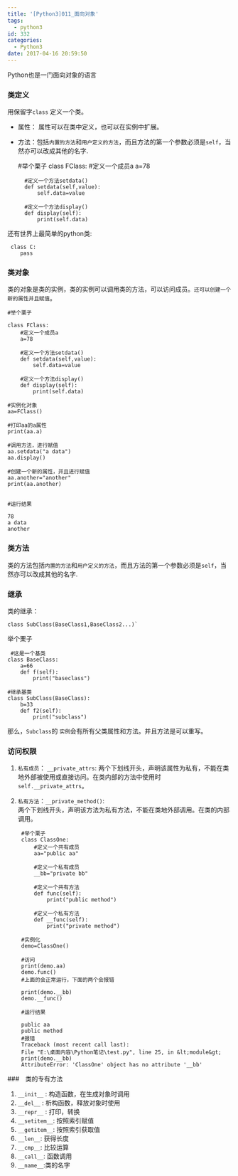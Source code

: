 ```yaml
---
title: '[Python3]011_面向对象'
tags:
  - python3
id: 332
categories:
  - Python3
date: 2017-04-16 20:59:50
---
```


Python也是一门面向对象的语言

### 类定义

用保留字`class` 定义一个类。

- 属性： 属性可以在类中定义，也可以在实例中扩展。
- 方法：包括`内置的方法`和`用户定义的方法`，而且方法的第一个参数必须是`self`，当然亦可以改成其他的名字.


	#举个栗子
    class FClass:
        #定义一个成员a
        a=78

        #定义一个方法setdata()
        def setdata(self,value):
            self.data=value

        #定义一个方法display()
        def display(self):
            print(self.data)
     
还有世界上最简单的python类:

     class C:
        pass
     

### 类对象

类的对象是类的实例，类的实例可以调用类的方法，可以访问成员。`还可以创建一个新的属性并且赋值`。

    #举个栗子

    class FClass:
        #定义一个成员a
        a=78

        #定义一个方法setdata()
        def setdata(self,value):
            self.data=value

        #定义一个方法display()
        def display(self):
            print(self.data)

    #实例化对象
    aa=FClass()

    #打印aa的a属性
    print(aa.a)

    #调用方法，进行赋值
    aa.setdata("a data")
    aa.display()

    #创建一个新的属性，并且进行赋值
    aa.another="another"
    print(aa.another)
     

    #运行结果

    78
    a data
    another
     

### 类方法

类的方法包括`内置的方法`和`用户定义的方法`，而且方法的第一个参数必须是`self`，当然亦可以改成其他的名字.

### 继承

类的继承：

    class SubClass(BaseClass1,BaseClass2...)`

举个栗子

     #这是一个基类
    class BaseClass:
        a=66
        def f(self):
            print("baseclass")

    #继承基类
    class SubClass(BaseClass):
        b=33
        def f2(self):
            print("subclass")
     

那么，`Subclass`的 `实例`会有所有父类属性和方法。并且方法是可以重写。

### 访问权限

1. `私有成员`： `__private_attrs`: 
	两个下划线开头，声明该属性为私有，不能在类地外部被使用或直接访问。在类内部的方法中使用时 `self.__private_attrs`。

2. `私有方法`：`__private_method()`:  
	两个下划线开头，声明该方法为私有方法，不能在类地外部调用。在类的内部调用。
	
	    #举个栗子
	    class ClassOne:
	        #定义一个共有成员
	        aa="public aa"
	
	        #定义一个私有成员
	        __bb="private bb"
	
	        #定义一个共有方法
	        def func(self):
	            print("public method")
	
	        #定义一个私有方法
	        def __func(self):
	            print("private method")
	
	    #实例化
	    demo=ClassOne()
	
	    #访问
	    print(demo.aa)
	    demo.func()
	    #上面的会正常运行，下面的两个会报错
	
	    print(demo.__bb)
	    demo.__func()

	    #运行结果
	
	    public aa
	    public method
	    #报错
	    Traceback (most recent call last):
	    File "E:\桌面内容\Python笔记\test.py", line 25, in &lt;module&gt;
	    print(demo.__bb)
	    AttributeError: 'ClassOne' object has no attribute '__bb'


###　类的专有方法

1.  `__init__` : 构造函数，在生成对象时调用
2.  `__del__` : 析构函数，释放对象时使用
3.  `__repr__` : 打印，转换
4.  `__setitem__`: 按照索引赋值
5.  `__getitem__`: 按照索引获取值
6.  `__len__`: 获得长度
7.  `__cmp__`: 比较运算
8.  `__call__`: 函数调用
9.  `__name__`:类的名字